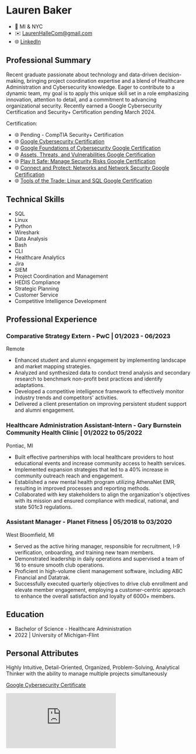 # Lauren Baker
- 📍 MI & NYC
- ✉️ LaurenHalleCom@gmail.com
- 🌐 [LinkedIn](https://www.linkedin.com/in/laurenbakermi/)

## Professional Summary
Recent graduate passionate about technology and data-driven decision-making, bringing project coordination expertise and a blend of Healthcare Administration and Cybersecurity knowledge. Eager to contribute to a dynamic team, my goal is to apply this unique skill set in a role emphasizing innovation, attention to detail, and a commitment to advancing organizational security. Recently earned a Google Cybersecurity Certification and Security+ Certification pending March 2024.

Certification:
- 🌐 Pending - CompTIA Security+ Certification
- 🌐 [Google Cybersecurity Certification](https://coursera.org/share/559f7ff39ae90e4ea2669261585cb0cb)
- 🌐 [Google Foundations of Cybersecurity Google Certification](https://coursera.org/share/a7133a43a12ac34672be7e6e1f3e6158)
- 🌐 [Assets, Threats, and Vulnerabilities Google Certification](https://coursera.org/share/41d791edd180d3a9261d177ce7949756)
- 🌐 [Play It Safe: Manage Security Risks Google Certification](https://coursera.org/share/8224b964dc60f9f7142ea2beec14e3a4)
- 🌐 [Connect and Protect: Networks and Network Security Google Certification](https://coursera.org/share/e479ce6eda800a5950d72712a2c93c6b)
- 🌐 [Tools of the Trade: Linux and SQL Google Certification](https://coursera.org/share/87533d5795c53bce60ce2fdb8de3fef9)

## Technical Skills
- SQL
- Linux
- Python
- Wireshark
- Data Analysis
- Bash
- CLI
- Healthcare Analytics
- Jira
- SIEM
- Project Coordination and Management
- HEDIS Compliance
- Strategic Planning
- Customer Service
- Competitive Intelligence Development

## Professional Experience
### Comparative Strategy Extern - PwC | 01/2023 - 06/2023
Remote
- Enhanced student and alumni engagement by implementing landscape and market mapping strategies.
- Analyzed and synthesized data to conduct trend analysis and secondary research to benchmark non-profit best practices and identify adaptations.
- Developed a competitive intelligence framework to effectively monitor industry trends and competitors' activities.
- Delivered a client presentation on improving persistent student support and alumni engagement.

### Healthcare Administration Assistant-Intern - Gary Burnstein Community Health Clinic | 01/2022 to 05/2022
Pontiac, MI
- Built effective partnerships with local healthcare providers to host educational events and increase community access to health services.
- Implemented expansion strategies that led to a 40% increase in community outreach reach and engagement.
- Established a new mental health program utilizing AthenaNet EMR, resulting in improved processes and reporting methods.
- Collaborated with key stakeholders to align the organization's objectives with its mission and ensured compliance with medical, national, and state 501c3 regulations.

### Assistant Manager - Planet Fitness | 05/2018 to 03/2020
West Bloomfield, MI
- Served as the active hiring manager, responsible for recruitment, I-9 verification, onboarding, and training new team members.
- Demonstrated leadership in daily operations and supervised a team of 16 to ensure smooth club operations.
- Proficient in high-volume client management software, including ABC Financial and Datatrak.
- Successfully executed quarterly objectives to drive club enrollment and elevate member engagement, employing a customer-centric approach to enhance the overall satisfaction and loyalty of 6000+ members.

## Education
- Bachelor of Science - Healthcare Administration
- 2022 | University of Michigan-Flint

## Personal Attributes
Highly Intuitive, Detail-Oriented, Organized, Problem-Solving, Analytical Thinker with the ability to manage multiple projects simultaneously

[Google Cybersecurity Certificate](https://github.com/LaurenBaker01/Resume/files/14658093/google.cybersec.CERT.pdf)


![Resume](https://github.com/LaurenBaker01/Resume/files/14658100/BakerL.pdf)

